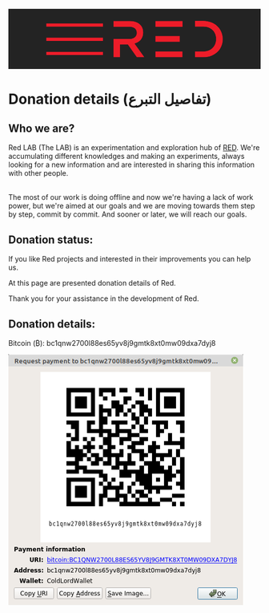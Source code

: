 ![plot](./Red_logo.png)

# Donation details (تفاصيل التبرع)

## Who we are?

Red LAB (The LAB) is an experimentation and exploration hub of [RED](https://github.com/Red-company). We're accumulating different knowledges and making an experiments, always looking for a new information and are interested in sharing this information with other people. <br/><br/>

The most of our work is doing offline and now we're having a lack of work power, but we're aimed at our goals and we are moving towards them step by step, commit by commit. And sooner or later, we will reach our goals.

## Donation status:

If you like Red projects and interested in their improvements you can help us.

At this page are presented donation details of Red.

Thank you for your assistance in the development of Red.

## Donation details:

Bitcoin (₿): bc1qnw2700l88es65yv8j9gmtk8xt0mw09dxa7dyj8

![plot](./Bitcoin.png)
